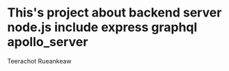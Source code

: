 
<h1>This's project about backend server node.js include express graphql apollo_server</h1>

<p>Teerachot Rueankeaw</p>